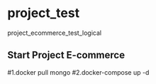 # project_test
project_ecommerce_test_logical

## Start Project E-commerce

#1.docker pull mongo
#2.docker-compose up -d
